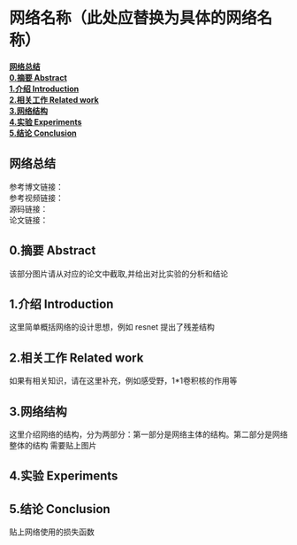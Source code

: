 # 网络名称（此处应替换为具体的网络名称）

[**网络总结**](#网络总结)  
[**0.摘要 Abstract**](#0.摘要Abstract)  
[**1.介绍 Introduction**](#1.介绍Introduction)  
[**2.相关工作 Related work**](#2.相关工作Relatedwork)  
[**3.网络结构**](#3.网络结构)  
[**4.实验 Experiments**](#4.实验Experiments)  
[**5.结论 Conclusion**](#5.结论Conclusion)  



## 网络总结
参考博文链接：  
参考视频链接：  
源码链接：  
论文链接：  

<a id="0.摘要Abstract"></a>
## 0.摘要 Abstract
该部分图片请从对应的论文中截取,并给出对比实验的分析和结论

<a id="1.介绍Introduction"></a>
## 1.介绍 Introduction
这里简单概括网络的设计思想，例如 resnet 提出了残差结构  

<a id="2.相关工作Related work"></a>
## 2.相关工作 Related work
如果有相关知识，请在这里补充，例如感受野，1*1卷积核的作用等

<a id="3.网络结构"></a>
## 3.网络结构
这里介绍网络的结构，分为两部分：第一部分是网络主体的结构。第二部分是网络整体的结构 
需要贴上图片  

<a id="4.实验Experiments"></a>
## 4.实验 Experiments

<a id="5.结论Conclusion"></a>
## 5.结论 Conclusion
贴上网络使用的损失函数









